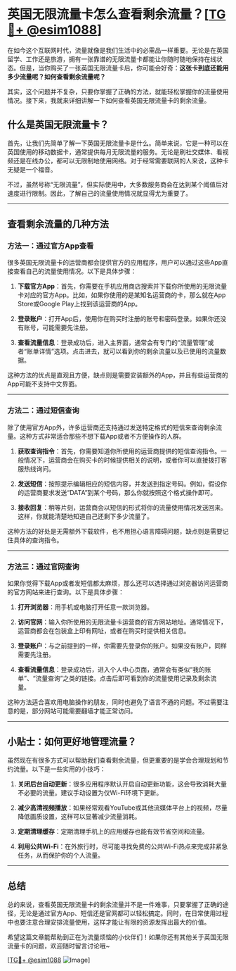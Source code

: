 # 英国无限流量卡怎么查看剩余流量？[[TG💪+ @esim1088](https://t.me/s/esim1088)]

在如今这个互联网时代，流量就像是我们生活中的必需品一样重要。无论是在英国留学、工作还是旅游，拥有一张靠谱的无限流量卡都能让你随时随地保持在线状态。但是，当你购买了一张英国无限流量卡后，你可能会好奇：**这张卡到底还能用多少流量呢？如何查看剩余流量呢？**

其实，这个问题并不复杂，只要你掌握了正确的方法，就能轻松掌握你的流量使用情况。接下来，我就来详细讲解一下如何查看英国无限流量卡的剩余流量。

## 什么是英国无限流量卡？

首先，让我们先简单了解一下英国无限流量卡是什么。简单来说，它是一种可以在英国使用的移动数据卡，通常提供每月无限流量的服务。无论是刷社交媒体、看视频还是在线办公，都可以无限制地使用网络。对于经常需要联网的人来说，这种卡无疑是一个福音。

不过，虽然号称“无限流量”，但实际使用中，大多数服务商会在达到某个阈值后对速度进行限制。因此，了解自己的流量使用情况就显得尤为重要了。

---

## 查看剩余流量的几种方法

### 方法一：通过官方App查看

很多英国无限流量卡的运营商都会提供官方的应用程序，用户可以通过这些App直接查看自己的流量使用情况。以下是具体步骤：

1. **下载官方App**：首先，你需要在手机应用商店搜索并下载你所使用的无限流量卡对应的官方App。比如，如果你使用的是某知名运营商的卡，那么就在App Store或Google Play上找到该运营商的App。

2. **登录账户**：打开App后，使用你在购买时注册的账号和密码登录。如果你还没有账号，可能需要先注册。

3. **查看流量信息**：登录成功后，进入主界面，通常会有专门的“流量管理”或者“账单详情”选项。点击进去，就可以看到你的剩余流量以及已使用的流量数据。

这种方法的优点是直观且方便，缺点则是需要安装额外的App，并且有些运营商的App可能不支持中文界面。

---

### 方法二：通过短信查询

除了使用官方App外，许多运营商还支持通过发送特定格式的短信来查询剩余流量。这种方式非常适合那些不想下载App或者不方便操作的人群。

1. **获取查询指令**：首先，你需要知道你所使用的运营商提供的短信查询指令。一般情况下，运营商会在购买卡的时候提供相关的说明，或者你可以直接拨打客服热线询问。

2. **发送短信**：按照提示编辑相应的短信内容，并发送到指定号码。例如，假设你的运营商要求发送“DATA”到某个号码，那么你就按照这个格式操作即可。

3. **接收回复**：稍等片刻，运营商会以短信的形式将你的流量使用情况发送回来。这样，你就能清楚地知道自己还剩下多少流量了。

这种方法的好处是无需额外下载软件，也不用担心语言障碍问题，缺点则是需要记住具体的查询指令。

---

### 方法三：通过官网查询

如果你觉得下载App或者发短信都太麻烦，那么还可以选择通过浏览器访问运营商的官方网站来进行查询。以下是具体步骤：

1. **打开浏览器**：用手机或电脑打开任意一款浏览器。

2. **访问官网**：输入你所使用的无限流量卡运营商的官方网站地址。通常情况下，运营商都会在包装盒上印有网址，或者在购买时提供相关信息。

3. **登录账户**：与之前提到的一样，你需要先登录你的账户。如果没有账户，同样需要先注册。

4. **查看流量信息**：登录成功后，进入个人中心页面，通常会有类似“我的账单”、“流量查询”之类的链接。点击后即可看到你的流量使用记录及剩余流量。

这种方法适合喜欢用电脑操作的朋友，同时也避免了语言不通的问题。不过需要注意的是，部分网站可能需要翻墙才能正常访问。

---

## 小贴士：如何更好地管理流量？

虽然现在有很多方式可以帮助我们查看剩余流量，但更重要的是学会合理规划和节约流量。以下是一些实用的小技巧：

1. **关闭后台自动更新**：很多应用程序默认开启自动更新功能，这会导致消耗大量不必要的流量。建议手动设置为仅Wi-Fi环境下更新。

2. **减少高清视频播放**：如果经常观看YouTube或其他流媒体平台上的视频，尽量降低画质设置，这样可以显著减少流量消耗。

3. **定期清理缓存**：定期清理手机上的应用缓存也能有效节省空间和流量。

4. **利用公共Wi-Fi**：在外旅行时，尽可能寻找免费的公共Wi-Fi热点来完成非紧急任务，从而保护你的个人流量。

---

## 总结

总的来说，查看英国无限流量卡的剩余流量并不是一件难事，只要掌握了正确的途径，无论是通过官方App、短信还是官网都可以轻松搞定。同时，在日常使用过程中也要注意合理安排流量使用，这样才能让有限的资源发挥出最大的价值。

希望这篇文章能帮助到正在为流量烦恼的小伙伴们！如果你还有其他关于英国无限流量卡的问题，欢迎随时留言讨论哦~ 

[[TG💪+ @esim1088](https://t.me/s/esim1088) ![Image](https://i.postimg.cc/4NQfJmqS/Snipaste-2025-05-13-00-14-12.png)]